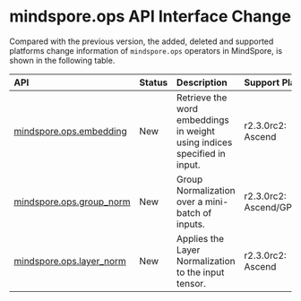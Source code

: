 # mindspore.ops API Interface Change

Compared with the previous version, the added, deleted and supported platforms change information of `mindspore.ops` operators in MindSpore, is shown in the following table.

|API|Status|Description|Support Platform|Class
|:----|:----|:----|:----|:----
[mindspore.ops.embedding](https://mindspore.cn/docs/en/r2.3.0rc2/api_python/ops/mindspore.ops.embedding.html#mindspore.ops.embedding)|New|Retrieve the word embeddings in weight using indices specified in input.|r2.3.0rc2: Ascend|Neural Network
[mindspore.ops.group_norm](https://mindspore.cn/docs/en/r2.3.0rc2/api_python/ops/mindspore.ops.group_norm.html#mindspore.ops.group_norm)|New|Group Normalization over a mini-batch of inputs.|r2.3.0rc2: Ascend/GPU/CPU|Neural Network
[mindspore.ops.layer_norm](https://mindspore.cn/docs/en/r2.3.0rc2/api_python/ops/mindspore.ops.layer_norm.html#mindspore.ops.layer_norm)|New|Applies the Layer Normalization to the input tensor.|r2.3.0rc2: Ascend|Neural Network
